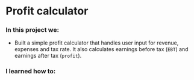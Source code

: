# Profit calculator

### In this project we:

- Built a simple profit calculator that handles user input for revenue, expenses and tax rate. It also calculates earnings before tax (`EBT`) and earnings after tax (`profit`).

### I learned how to:



